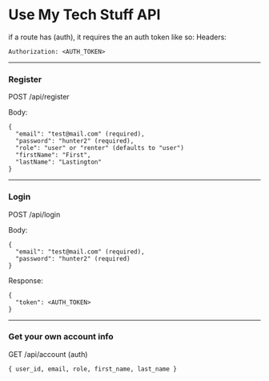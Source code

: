 # Use My Tech Stuff API

if a route has (auth), it requires the an auth token like so: 
Headers:
```
Authorization: <AUTH_TOKEN>
```

---

### Register

POST /api/register

Body:
```
{
  "email": "test@mail.com" (required),
  "password": "hunter2" (required),
  "role": "user" or "renter" (defaults to "user")
  "firstName": "First",
  "lastName": "Lastington"
}
```

---

### Login

POST /api/login

Body:
```
{
  "email": "test@mail.com" (required),
  "password": "hunter2" (required)
}
```

Response:
```
{
  "token": <AUTH_TOKEN>
}
```

---

### Get your own account info

GET /api/account (auth)
```
{ user_id, email, role, first_name, last_name }
```


